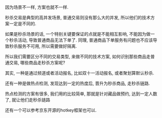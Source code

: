 因为场景不一样, 方案也就不一样.

秒杀交易是典型的高并发场景, 普通交易则没有那么大的并发, 所以他们的技术方案一定是不同的.

如果是秒杀场景的话, 一个特别关键要保证的点就是不能相互影响, 不能因为做一个秒杀活动, 导致普通商品无法下单了. 同理, 普通商品下单服务有问题也不应该导致秒杀服务不可用, 所以需要做好隔离.

所以我们需要区分不同的交易类型, 来做不同的技术方案, 如何识别那些商品走普通交易, 哪些商品走秒杀方案呢?

其实, 一种是通过频道或者活动报名, 比如双十一活动报名, 或者聚划算默认秒杀.

还有一种是做热点检测, 发现达到一定的热度后, 晋升为秒杀商品, 走秒杀链路.

热点检测的方案有很多, 我们用的比较简单, 那就是针对藏品做预约, 达到一定人数了, 就让他们走秒杀链路

还有一个可以参考京东开源的hotkey框架也可以.